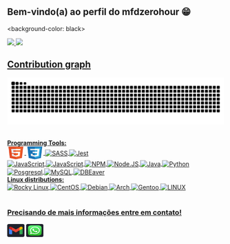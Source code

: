 ## Bem-vindo(a) ao perfil do mfdzerohour 😁
<background-color: black>
 <div>
   <a href="https://github.com/mfdzerohour">
   <img height="180em" src="https://github-readme-stats.vercel.app/api?username=mfdzerohour&show_icons=true&theme=tokyonight&include_all_commits=true&count_private=true"/>
   <img height="180em" src="https://github-readme-stats.vercel.app/api/top-langs/?username=mfdzerohour&layout=compact&langs_count=6&theme=tokyonight"/>
</div>

## Contribution graph
![snake gif](https://github.com/mfdzerohour/mfdzerohour/blob/output/github-contribution-grid-snake-dark.svg)


<div style="display: inline_block"><br>
  <label><strong>Programming Tools:</strong></label>
  <br>
  <img align="center" alt="HTML" height="30" width="40" src="https://raw.githubusercontent.com/devicons/devicon/master/icons/html5/html5-original.svg">
  <img align="center" alt="CSS" height="30" width="40" src="https://raw.githubusercontent.com/devicons/devicon/master/icons/css3/css3-original.svg">
  <img align="center" alt="SASS" height="30" width="40" src="https://cdn.jsdelivr.net/gh/devicons/devicon@latest/icons/sass/sass-original.svg" />
  <img align="center" alt="Jest" height="30" width="40" src="https://cdn.jsdelivr.net/gh/devicons/devicon@latest/icons/jest/jest-plain.svg" />
  <br>
  <img align="center" alt="JavaScript" height="30" width="40" src="https://cdn.jsdelivr.net/gh/devicons/devicon@latest/icons/javascript/javascript-original.svg" />
  <img align="center" alt="JavaScript" height="30" width="40" src="https://cdn.jsdelivr.net/gh/devicons/devicon@latest/icons/react/react-original.svg" />
  <img align="center" alt="NPM" height="30" width="40" src="https://cdn.jsdelivr.net/gh/devicons/devicon@latest/icons/npm/npm-original-wordmark.svg" />
  <img align="center" alt="Node.JS" height="30" width="40" src="https://cdn.jsdelivr.net/gh/devicons/devicon@latest/icons/nodejs/nodejs-original-wordmark.svg" />
  <img align="center" alt="Java" height="30" width="40" src="https://cdn.jsdelivr.net/gh/devicons/devicon@latest/icons/java/java-original-wordmark.svg" />
  <img align="center" alt="Python" height="30" width="40" src="https://cdn.jsdelivr.net/gh/devicons/devicon@latest/icons/python/python-original.svg" />
  <br>
  <img align="center" alt="Posgresql" height="30" width="40" src="https://cdn.jsdelivr.net/gh/devicons/devicon@latest/icons/postgresql/postgresql-original.svg" />
  <img align="center" alt="MySQL" height="30" width="40" src="https://cdn.jsdelivr.net/gh/devicons/devicon@latest/icons/mysql/mysql-original.svg" />
  <img align="center" alt="DBEaver" height="30" width="40" src="https://cdn.jsdelivr.net/gh/devicons/devicon@latest/icons/dbeaver/dbeaver-original.svg" />
 <!--
  <img align="center" alt="Lazarus" height="30" width="35" src="https://www.bverhue.nl/delphisvg/wp-content/uploads/2019/09/lazarus.png">
  <img align="center" alt="Delphi" height="30" width="35" src="https://cdn-icons-png.flaticon.com/512/5968/5968252.png">
  -->
  <br>
  <label><strong>Linux distributions:</strong></label>
  <br>
  <img align="center" alt="Rocky Linux" height="30" width="40" src="https://cdn.jsdelivr.net/gh/devicons/devicon@latest/icons/rockylinux/rockylinux-original.svg" />
  <img align="center" alt="CentOS" height="30" width="40" src="https://cdn.jsdelivr.net/gh/devicons/devicon@latest/icons/centos/centos-original.svg" />
  <img align="center" alt="Debian" height="30" width="40" src="https://cdn.jsdelivr.net/gh/devicons/devicon@latest/icons/debian/debian-original.svg" />
  <img align="center" alt="Arch" height="30" width="40" src="https://cdn.jsdelivr.net/gh/devicons/devicon@latest/icons/archlinux/archlinux-original.svg" />
  <img align="center" alt="Gentoo" height="30" width="40" src="https://cdn.jsdelivr.net/gh/devicons/devicon@latest/icons/gentoo/gentoo-original.svg" />
  <img align="center" alt="LINUX" height="30" width="40" src="https://cdn.jsdelivr.net/gh/devicons/devicon@latest/icons/linux/linux-original.svg"/>
</div>
 
<br>
 
### Precisando de mais informações entre em contato!
 
<div>
  <a href="mailto:mfdzerohour@gmail.com"><img height="30" width="40" src="https://raw.githubusercontent.com/gui-bus/TechIcons/70f9ca213e35be00f41c0350d77c238c999db688/Dark/Gmail.svg" target="_blank"></a>
  <a href = "https://wa.me/+5567981290221?text=Olá,gostaria+de+saber+mais+informações+sobre+desenvolvimento+de+(ESCREVA+SUA+DUVIDA)"><img  height="30" width="40" src="https://raw.githubusercontent.com/gui-bus/TechIcons/70f9ca213e35be00f41c0350d77c238c999db688/Dark/Whatsapp.svg" target="_blank"></a>
</div>
